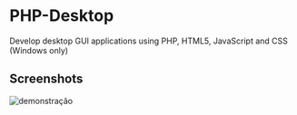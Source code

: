 # PHP-Desktop
Develop desktop GUI applications using PHP, HTML5, JavaScript and CSS (Windows only)
## Screenshots
![demonstração](https://archive.org/download/php-desktop/PHP-Desktop.gif)
